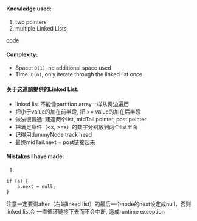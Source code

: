 #### Knowledge used:
1. two pointers
2. multiple Linked Lists

[code](./Solution.js)

#### Complexity:
- Space: `O(1)`, no additional space used
- Time: `O(n)`, only iterate through the linked list once


#### 关于这道题提供的Linked List:
- linked list 不能像partition array一样从两边遍历
- 把小于value的加在前半段, 把 >= value的加在后半段
- 做法很普通: 建造两个list, midTail pointer, post pointer
- 把满足条件（<x, >=x）的数字分别放到两个list里面
- 记得用dummyNode track head
- 最终midTail.next = post链接起来

#### Mistakes I have made:
1.
```
if (a) {
    a.next = null;
}
```
 注意一定要讲after（右端linked list）的最后一个node的next设定成null，否则linked list会
 一直循环链接下去而不会中断, 造成runtime exception
